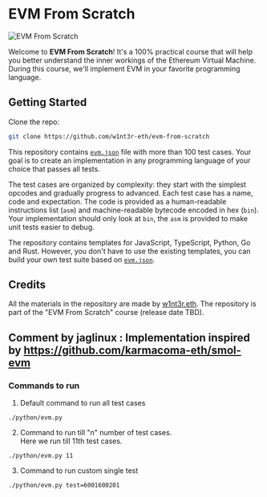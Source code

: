 # EVM From Scratch

![EVM From Scratch](.github/logo.png)

Welcome to **EVM From Scratch**! It's a 100% practical course that will help you better understand the inner workings of the Ethereum Virtual Machine. During this course, we'll implement EVM in your favorite programming language.

## Getting Started

Clone the repo:

```sh
git clone https://github.com/w1nt3r-eth/evm-from-scratch
```

This repository contains [`evm.json`](./evm.json) file with more than 100 test cases. Your goal is to create an implementation in any programming language of your choice that passes all tests.

The test cases are organized by complexity: they start with the simplest opcodes and gradually progress to advanced. Each test case has a name, code and expectation. The code is provided as a human-readable instructions list (`asm`) and machine-readable bytecode encoded in hex (`bin`). Your implementation should only look at `bin`, the `asm` is provided to make unit tests easier to debug.

The repository contains templates for JavaScript, TypeScript, Python, Go and Rust. However, you don't have to use the existing templates, you can build your own test suite based on [`evm.json`](./evm.json).

## Credits

All the materials in the repository are made by [w1nt3r.eth](https://twitter.com/w1nt3r_eth). The repository is part of the "EVM From Scratch" course (release date TBD).

## Comment by jaglinux : Implementation inspired by https://github.com/karmacoma-eth/smol-evm

### Commands to run
1. Default command to run all test cases <br>
```
./python/evm.py
```
2. Command to run till "n" number of test cases. <br>
Here we run till 11th test cases. <br>
```
./python/evm.py 11
```
3. Command to run custom single test
```
./python/evm.py test=6001600201
```
